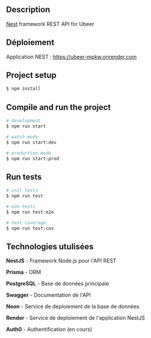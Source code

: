 ## Description

[Nest](https://github.com/nestjs/nest) framework REST API for Ubeer

## Déploiement

Application NEST : https://ubeer-mpkw.onrender.com


## Project setup

```bash
$ npm install
```

## Compile and run the project

```bash
# development
$ npm run start

# watch mode
$ npm run start:dev

# production mode
$ npm run start:prod
```

## Run tests

```bash
# unit tests
$ npm run test

# e2e tests
$ npm run test:e2e

# test coverage
$ npm run test:cov
```
##  Technologies utulisées

**NestJS** - Framework Node.js pour l'API REST

**Prisma** - ORM

**PostgreSQL** - Base de données principale

**Swagger** - Documentation de l'API

**Neon** - Service de deploiement de la base de données

**Render** - Service de deploiement de l'application NestJS

**Auth0** - Authentification (en cours)

